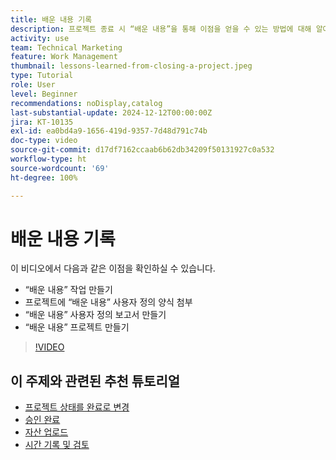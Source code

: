 ```yaml
---
title: 배운 내용 기록
description: 프로젝트 종료 시 “배운 내용”을 통해 이점을 얻을 수 있는 방법에 대해 알아봅니다.
activity: use
team: Technical Marketing
feature: Work Management
thumbnail: lessons-learned-from-closing-a-project.jpeg
type: Tutorial
role: User
level: Beginner
recommendations: noDisplay,catalog
last-substantial-update: 2024-12-12T00:00:00Z
jira: KT-10135
exl-id: ea0bd4a9-1656-419d-9357-7d48d791c74b
doc-type: video
source-git-commit: d17df7162ccaab6b62db34209f50131927c0a532
workflow-type: ht
source-wordcount: '69'
ht-degree: 100%

---
```


# 배운 내용 기록

이 비디오에서 다음과 같은 이점을 확인하실 수 있습니다.

* “배운 내용” 작업 만들기
* 프로젝트에 “배운 내용” 사용자 정의 양식 첨부
* “배운 내용” 사용자 정의 보고서 만들기
* “배운 내용” 프로젝트 만들기

>[!VIDEO](https://video.tv.adobe.com/v/3441019/?quality=12&learn=on&enablevpops&captions=kor)

## 이 주제와 관련된 추천 튜토리얼

* [프로젝트 상태를 완료로 변경](/help/manage-work/projects/change-the-project-status.md)
* [승인 완료](/help/manage-work/close-a-project/complete-approvals.md)
* [자산 업로드](/help/manage-work/close-a-project/upload-assets.md)
* [시간 기록 및 검토](/help/manage-work/close-a-project/log-and-review-hours.md)
